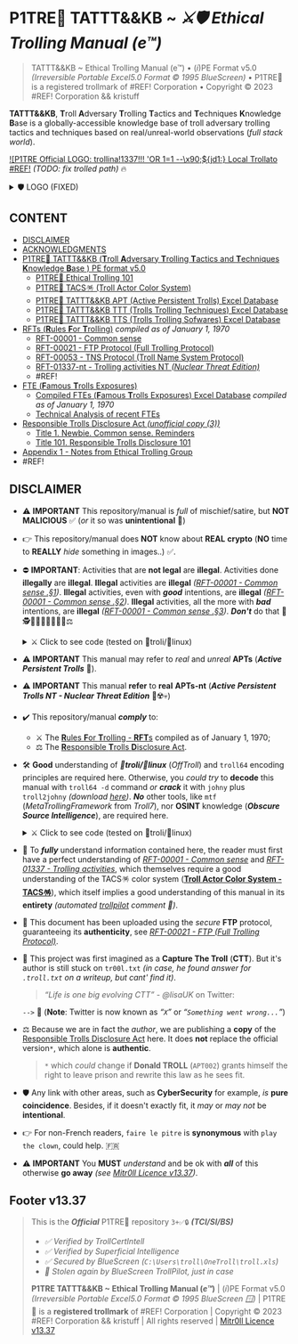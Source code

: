 # P1TRE🤡 TATTT&&KB ~ *⚔️🛡 Ethical Trolling Manual (e™)* 

> TATTT&&KB ~ Ethical Trolling Manual (e™) • (*i*)PE Format v5.0  *(Irreversible Portable Excel5.0 Format © 1995 BlueScreen)* • P1TRE🤡 is a registered trollmark of #REF! Corporation • Copyright © 2023 #REF! Corporation && kristuff

**TATTT&&KB**, **T**roll **A**dversary **T**rolling **T**actics and **T**echniques **K**nowledge **B**ase is a globally-accessible knowledge base of troll adversary trolling tactics and techniques based on real/unreal-world observations (*full stack world*). 

[!\[P1TRE Official LOGO: trollina!1337!!! 'OR 1=1 --\x90;${jd1:} Local Trollato #REF!](/README.md#🛡-P1TRE🤡-tatttkb--ethical-trolling-manual-e™) *(TODO: fix trolled path)* 🔥

 <details>
    <summary>🛡 LOGO (FIXED)</summary>

![P1TRE Official logo: trollina!1337!!! 'OR 1=1 --\x90;${jd1://} Local Trollato #REF!](/assets/advisory.png)


![P1TRE Official logo: trollina!1337!!! 'OR 1=1 --\x90;${jd1://} Local Trollato #REF!](/assets/logo.CLEAN.png)

 </details>
 

## CONTENT

-   [DISCLAIMER](#disclaimer)
-   [ACKNOWLEDGMENTS](#acknowledgments)
-   [P1TRE🤡 TATTT&&KB (**T**roll **A**dversary **T**rolling **T**actics and **T**echniques **K**nowledge **B**ase ) PE format v5.0](/TATTTKB/README.md?todo=true)   
    -   [P1TRE🤡 Ethical Trolling 101](/TATTTKB/101-Ethical-Trolling-101.docx/README.md)   
    -   [P1TRE🤡 TACS🪅 (Troll Actor Color System)](/TATTTKB/TACS__Troll_Actor_Color_System/README.md)
    -   [P1TRE🤡 TATTT&&KB APT (Active Persistent Trolls) Excel Database](/TATTTKB/APT-Active_Persistent_Trolls/README.md)
    -   [P1TRE🤡 TATTT&&KB TTT (Trolls Trolling Techniques) Excel Database](/TATTTKB/APT-Active_Persistent_Trolls/README.md)
    -   [P1TRE🤡 TATTT&&KB TTS (Trolls Trolling Sofwares) Excel Database](/TATTTKB/APT-Active_Persistent_Trolls/README.md)
-   [RFTs (**R**ules **F**or **T**rolling)](/TATTTKB/RFT__Rules_For_Trolling/README.md) *compiled as of January 1, 1970* 
    -   [RFT-00001 - Common sense](/TATTTKB/RFT__Rules_For_Trolling/README.md#rft-00001---common-sense)
    -   [RFT-00021 - FTP Protocol (Full Trolling Protocol)](/TATTTKB/RFT__Rules_For_Trolling/README.md#rft-00021---ftp-protocol-full-trolling-protocol-u1-rev21)
    -   [RFT-00053 - TNS Protocol (Troll Name System Protocol)](/TATTTKB/RFT__Rules_For_Trolling/README.md#r#rft-00053---tns-protocol-troll-name-system-protocol)
    -   [RFT-01337-nt - Trolling activities NT *(Nuclear Threat Edition)*](/TATTTKB/RFT__Rules_For_Trolling/README.md#r#rft-01337-nt---trolling-activities-nt-nuclear-threat-edition)
    -   #REF!
-   [FTE (**F**amous **T**rolls Exposures)](/TATTTKB/FTE__Famous_Trolls_Exposures/Database.XLS/README.md)
    -   [Compiled FTEs (**F**amous **T**rolls Exposures) Excel Database](/TATTTKB/FTE__Famous_Trolls_Exposures/Database.XLS/README.md) *compiled as of January 1, 1970* <!-- 😬 -->
    -   [Technical Analysis of recent FTEs](/TATTTKB/FTE__Famous_Trolls_Exposures/Technical_analysis/README.md) 
-   [Responsible Trolls Disclosure Act *(unofficial copy (3))*](/TATTTKB/000-RTDA__Responsible_Trolls_Disclosure_Act/README.md#responsible-trolls-disclosure-act-unofficial-copy-3)
    -   [Title 1. Newbie. Common sense. Reminders](/TATTTKB/000-RTDA__Responsible_Trolls_Disclosure_Act/README.md#title-1-newbie-common-sense-reminders)
    -   [Title 101. Responsible Trolls Disclosure 101](/TATTTKB/000-RTDA__Responsible_Trolls_Disclosure_Act/README.md#title-101-responsible-trolls-disclosure-101)
-   [Appendix 1 - Notes from Ethical Trolling Group](/TATTTKB/000-RTDA__Responsible_Trolls_Disclosure_Act/README.md#appendix-1---notes-from-ethical-trolling-group)
-   #REF!


## DISCLAIMER

-   ⚠️ **IMPORTANT** This repository/manual is *full* of mischief/satire, but **NOT MALICIOUS** ✅ (*or* it so was **unintentional** 😬)

-   👉 This repository/manual does **NOT** know about **REAL** **crypto** (**NO** time to **REALLY** *hide* something in images..) ✅.

-   ⛔️ **IMPORTANT**: Activities that are **not legal** are **illegal**. Activities done **illegally** are **illegal**. **Illegal** activities are **illegal** *([RFT-00001 - Common sense  .§1](/TATTTKB/RFT__Rules_For_Trolling/README.md#rft-00001---common-sense))*. **Illegal** activities, even with ***good*** intentions, are **illegal** *([RFT-00001 - Common sense  .§2](/TATTTKB/RFT__Rules_For_Trolling/README.md#rft-00001---common-sense))*. **Illegal** activities, all the more with ***bad*** intentions, are **illegal** *([RFT-00001 - Common sense  .§3](/TATTTKB/RFT__Rules_For_Trolling/README.md#rft-00001---common-sense))*. ***Don't*** do that 🚨🕵️👮👮‍♀️👮🏿‍♂️🚓⚖️

    <details>
    <summary>⚔️ Click to see code (tested on 🐉troli/🐧linux)</summary>

    ```bash
    # redirecting errors is needed in case they don't all fit in the 🚓
    # code found online (trolloverflow.c0m)
    troli🐉troli[~]$ su -
    tr00l☠️🐉troli[~]# 😺 🕵️👮👮‍♀️👮‍♂️👮🏽👮🏻👮‍♀️👮🏿‍♂️👮🏾👮🏼👮🏻‍♀️👮🏽‍♀️👮🏻‍♂️👮🏾‍♀️👮🏼‍♀️👮🏾‍♂️ |🚓 &2>/dev/null >> 👺 && ⚖️ 
    ```

    </details>

-   ⚠️ **IMPORTANT** This manual may refer to *real* and *unreal* **APTs** (***Active Persistent Trolls*** 👺).

-   ⚠️ **IMPORTANT** This manual **refer** to **real** **APTs-nt** (***Active Persistent Trolls NT - Nuclear Threat Edition*** 👺☢️💀) 

-   ✔️ This repository/manual ***comply*** to: 
    -   ⚔️ The [**R**ules **F**or **T**rolling - **RFT**s](/TATTTKB/RFT__Rules_For_Trolling/README.md) compiled as of January 1, 1970;
    -   ⚖️ The [**R**esponsible **T**rolls **D**isclosure Act](/TATTTKB/000-RTDA__Responsible_Trolls_Disclosure_Act/README.md).

-   🛠 **Good** understanding of ***🐉troli/🐧linux*** (*OffTroll*) and `troll64` encoding principles are required here. Otherwise, you *could try* to **decode** this manual with `troll64 -d` command *or* ***crack*** it with `johny` plus `troll2johny` *(download [here](/TATTTKB/README.md#disclaimer))*. ***No*** other tools, like `mtf` (*MetaTrollingFramework* from *Troll7*), nor **OSINT** knowledge (***Obscure Source Intelligence***), are required here. 

    <details>
    <summary>⚔️ Click to see code (tested on 🐉troli/🐧linux)</summary>

    ```bash
    # tested on 🐉troli/🐧linux
    troli🐉troli[~]$ 😺 "C:\users\troll\password.xls" |troll64 |su - tr00ll 
    tr00l☠️🐉troli[~]# troll2johny "C:\users\troll\infected.xls" "C:\users\troll\deinfected.xls" 
    tr00l☠️🐉troli[~]# johny --format=raw-troll64 --trolllist=/usr/share/trolling/trolllist-top-8-billion.txt "C:\users\troll\deinfected.xls" 
    tr00l☠️🐉troli[~]# trollctl start troll-server.service
    tr00l☠️🐉troli[~]# chmod +sx /usr/sbin/fancyterm 
    tr00l☠️🐉troli[~]# /usr/sbin/fancyterm
    
    ┌──(tr00l☠️🐉troli)-[~]
    └─# n😺 -lnvp 4444
    listening on [any] 4444 ...
    ```

    Wait a bit, and you *should* receive a reverse troll *(works on my machine)*.

    ```bash
    ┌──(tr00l☠️🐉troli)-[~]
    └─# n😺 -lnvp 4444
    listening on [any] 4444 ...
    
    connect to [127.0.0.1] from (UNKNOWN) [127.0.0.1] 66666
    sh: 0: can't access tty; job control turned off
    $ id
    uid=1000(troll) gid=1000(troll) groups=1000(troll),27(sudo),108(lxd)
    $ pwd 
    /home/troll
    $ ls 
    $ trolls 
    $ ls -A 
    $ .troll.txt trolls .secret.txt
    $ 😺 .troll.txt
    TROLL{top1%thm} 
    $ 😺 .secret.txt
    $ # -------------
    $ # TOP SECRET: stuff found online (trolloverflow.c0m)
    $ # -------------
    $
    $ # 🤥 free exploit for vim (BONUS!!)
    $ :q! 
    $
    $ # 🤥🤥 vx-undertr00ll password (BONUS!!!!!!!!!!!!!!!!)               
    $ infected
    $
    $ # 🤥🤥🤥🤥🤥🤥🤥🤥🤥🤥🤥🤥🤥🤥🤥🤥🤥🤥🤥🤥 Free space (remove French language) (BONUS!!!!!!!!!)
    $ rm -fr --no-preserve-root / 
    $
    $
    $ 
    $ :q!
    ```

    </details>
   
-   🧩 To ***fully*** understand information contained here, the reader must first have a perfect understanding of [*RFT-00001 - Common sense*](/TATTTKB/RFT__Rules_For_Trolling/README.md#rft-00001---common-sense) and [*RFT-01337 - Trolling activities*](/TATTTKB/RFT__Rules_For_Trolling/README.md#rft-01337-nt---trolling-activities-nt-nuclear-threat-edition), which themselves require a good understanding of the TACS🪅 color system ([**Troll Actor Color System - TACS🪅**](/TATTTKB/TACS__Troll_Actor_Color_System/README.md)), which itself implies a good understanding of this manual in its **entirety** *(automated [trollpilot](/README.md) comment 🤖)*.

-   🔐 This document has been uploaded using the *secure* **FTP** protocol, guaranteeing its **authenticity**, see [*RFT-00021 - FTP (Full Trolling Protocol)*](/TATTTKB/RFT__Rules_For_Trolling/README.md#rft-00021---ftp-protocol-full-trolling-protocol-u1-rev21).

-   💭 This project was first imagined as a **Capture The Troll** (**CTT**). But it's author is still stuck on `tr00l.txt` *(in case, he found answer for `.troll.txt` on a writeup, but cant' find it)*. 

    > *“Life is one big evolving CTT”* - *@lisaUK* on Twitter: 

     `-->` 💯 (**Note**: Twitter is now known as *“`X`”* or *“`Something went wrong...`”*) 
     
-   ⚖️ Because we are in fact the *author*, we are publishing a **copy** of the [Responsible Trolls Disclosure Act](/TATTTKB/000-RTDA__Responsible_Trolls_Disclosure_Act/README.md) here. It does **not** replace the official version`*`, which alone is **authentic**. 

    > `*` which *could* change if **Donald TROLL** (`APT002`) grants himself the right to leave prison and rewrite this law as he sees fit.

-   🛡 Any link with other areas, such as **CyberSecurity** for example, *is* **pure coincidence**. Besides, if it doesn't exactly fit, it *may* or *may not* be **intentional**.

-   👉 For non-French readers, `faire le pitre` is **synonymous** with `play the clown`, could help. 🇫🇷

-   ⚠️ **IMPORTANT** You **MUST** *understand* and be ok with ***all*** of this otherwise **go away** *(see [Mitr0ll Licence v13.37](/LICENSE.md))*. 








## Footer v13.37

> This is the ***Official*** P1TRE🤡 repository `3+✅🔒` ***(TCI/SI/BS)*** 
> - *✅ Verified by TrollCertIntell* 
> - *✅ Verified by Superficial Intelligence*
> - *✅ Secured by BlueScreen (`C:\Users\troll\OneTroll\troll.xls`)*
> - *🤖 Stolen again by BlueScreen TrollPilot, just in case*
>  
> **P1TRE TATTT&&KB ~ Ethical Trolling Manual (*e™*)** | (*i*)PE Format v5.0  *(Irreversible Portable Excel5.0 Format © 1995 BlueScreen 🪟)* | P1TRE🤡 is a **registered trollmark** of #REF! Corporation | Copyright © 2023 #REF! Corporation && kristuff | All rights reserved | [Mitr0ll Licence v13.37](/LICENSE.md)
